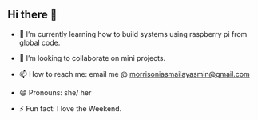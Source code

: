 ## Hi there 👋

- 🌱 I’m currently learning how to build systems using raspberry pi from global code.
- 👯 I’m looking to collaborate on mini projects.

- 📫 How to reach me: email me @ morrisoniasmailayasmin@gmail.com
- 😄 Pronouns: she/ her
- ⚡ Fun fact: I love the Weekend.
  

